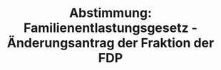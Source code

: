 ---
abstimmung:
  abstimmung: 3
  bundestagssitzung: 137
  legislaturperiode: 19
categories:
- Todo
data:
- title: Abstimmungsergebnis 20191219_3-data.pdf
  url: /res/2021-btw/abstimmungsergebnisse/20191219_3-data.pdf
- title: Abstimmungsergebnis 20191219_3_xls-data.xlsx
  url: /res/2021-btw/abstimmungsergebnisse/20191219_3_xls-data.xlsx
- title: Abstimmungsergebnis 20191219_3_xls-data.csv
  url: /res/2021-btw/abstimmungsergebnisse/csv/20191219_3_xls-data.csv
ergebnis:
  afd:
    enthaltung: 0
    gesamt: 90
    ja: 0
    nein: 79
    nichtabgegeben: 11
    ungueltig: 0
  bü90/gr:
    enthaltung: 0
    gesamt: 67
    ja: 66
    nein: 0
    nichtabgegeben: 1
    ungueltig: 0
  cdu/csu:
    enthaltung: 0
    gesamt: 246
    ja: 223
    nein: 7
    nichtabgegeben: 16
    ungueltig: 0
  die linke.:
    enthaltung: 0
    gesamt: 69
    ja: 0
    nein: 60
    nichtabgegeben: 9
    ungueltig: 0
  fdp:
    enthaltung: 1
    gesamt: 80
    ja: 0
    nein: 72
    nichtabgegeben: 7
    ungueltig: 0
  file: 20191219_3_xls-data.xlsx
  fraktionslos:
    enthaltung: 0
    gesamt: 5
    ja: 0
    nein: 3
    nichtabgegeben: 2
    ungueltig: 0
  spd:
    enthaltung: 0
    gesamt: 152
    ja: 137
    nein: 0
    nichtabgegeben: 15
    ungueltig: 0
layout: abstimmung
links:
- title: Link zu bundestag.de
  url: https://www.bundestag.de/parlament/plenum/abstimmung/abstimmung?id=552
preview: 'Deutscher Bundestag


  137. Sitzung des Deutschen Bundestages

  am Donnerstag, 19. Dezember 2019


  Endgültiges Ergebnis der Namentlichen Abstimmung Nr. 3


  Beschlussempfehlung des Vermittlungsausschusses

  zu dem Gesetz zur Umsetzung des Klimaschutzprogramms 2030 im Steuerrecht

  Drs. 19/14338, 19/15125, 19/15157, 19/15229, 19/15637 und 19/16060'
tags:
- Todo
title: 'Abstimmung: Familienentlastungsgesetz - Änderungsantrag der Fraktion der FDP'
---